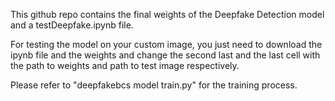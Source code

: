 This github repo contains the final weights of the Deepfake Detection model and a testDeepfake.ipynb file.



For testing the model on your custom image, you just need to download the ipynb file and the weights and change the second last and the last cell with the path to weights and path to test image respectively.

Please refer to "deepfakebcs model train.py" for the training process.

